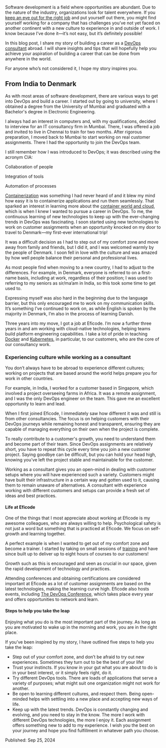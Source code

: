 Software development is a field where opportunities are abundant. Due to the nature of the industry, organizations look for talent everywhere. If you [keep an eye out for the right job](/careers?hsLang=en) and put yourself out there, you might find yourself working for a company that has challenges you’ve not yet faced on another continent with a new culture to experience in and outside of work. I know because I’ve done it—it’s not easy, but it’s definitely possible!

In this blog post, I share my story of building a career as a [DevOps consultant](/services/devops-transformation?hsLang=en) abroad. I will share insights and tips that will hopefully help you achieve your aspiration of building a career that can be done from anywhere in the world.

For anyone who’s not considered it, I hope my story inspires you.

## From India to Denmark
As with most areas of software development, there are various ways to get into DevOps and build a career. I started out by going to university, where I obtained a degree from the University of Mumbai and graduated with a Bachelor's degree in Electronic Engineering.

I always had an interest in computers and, with my qualifications, decided to interview for an IT consultancy firm in Mumbai. There, I was offered a job and invited to live in Chennai to train for two months. After rigorous preparation, I moved back to Mumbai to start working on real customer assignments. There I had the opportunity to join the DevOps team.

I still remember how I was introduced to DevOps; it was described using the acronym CIA:

Collaboration of people

Integration of tools

Automation of processes

[Containerization](/devops-podcast/containers-and-orchestration-with-severi-haverila?hsLang=en) was something I had never heard of and it blew my mind how easy it is to containerize applications and run them seamlessly. That sparked an interest in learning more about the [container world and cloud](/guides/make-the-most-of-devops-and-cloud?hsLang=en), which is when I knew I wanted to pursue a career in DevOps.
To me, the continuous learning of new technologies to keep up with the ever-changing trends in DevOps was fascinating. I soon started using new technologies to work on customer assignments when an opportunity knocked on my door to travel to Denmark—my first-ever international trip!

It was a difficult decision as I had to step out of my comfort zone and move away from family and friends, but I did it, and I was welcomed warmly by the people of Denmark. I soon fell in love with the culture and was amazed by how well people balance their personal and professional lives.

As most people find when moving to a new country, I had to adjust to the differences. For example, in Denmark, everyone is referred to on a first-name basis, including at work, regardless of their position; I was used to referring to my seniors as sir/ma’am in India, so this took some time to get used to.

Expressing myself was also hard in the beginning due to the language barrier, but this only encouraged me to work on my communication skills. It’s something I’ve continued to work on, as while English is spoken by the majority in Denmark, I’m also in the process of learning Danish.

Three years into my move, I got a job at Eficode. I’m now a further three years in and am working with cloud-native technologies, helping teams build platform engineering capabilities. I take a lot of pride in teaching [Docker](/academy/docker-fundamentals?hsLang=en) and [Kubernetes](/academy/kubernetes-fundamentals?hsLang=en), in particular, to our customers, who are the core of our consultancy work.

### Experiencing culture while working as a consultant
You don’t always have to be abroad to experience different cultures; working on projects that are based around the world helps prepare you for work in other countries.

For example, in India, I worked for a customer based in Singapore, which involved a project overseeing farms in Africa. It was a remote assignment, and I was the only DevOps engineer on the team. This gave me an excellent opportunity to learn and lead.

When I first joined Eficode, I immediately saw how different it was and still is from other consultancies. The focus is on helping customers with their DevOps journeys while remaining honest and transparent, ensuring they are capable of managing everything on their own when the project is complete.

To really contribute to a customer's growth, you need to understand them and become part of their team. Since DevOps assignments are relatively short, you have to repeat this cycle every time you join a new customer project. Saying goodbye can be difficult, but you can hold your head high, knowing you’ve left the project stable and maintainable for the customer.

Working as a consultant gives you an open-mind in dealing with customer setups where you will have experienced such a variety. Customers might have built their infrastructure in a certain way and gotten used to it, causing them to remain unaware of alternatives. A consultant with experience working with different customers and setups can provide a fresh set of ideas and best practices.

#### Life at Eficode
One of the things that I most appreciate about working at Eficode is my awesome colleagues, who are always willing to help. Psychological safety is not just a word but something that is practiced at Eficode. We focus on self-growth and learning together.

A perfect example is when I wanted to get out of my comfort zone and become a trainer. I started by taking on small sessions of [training](/services/devops-training?hsLang=en) and have since built up to deliver up to eight hours of courses to our customers!

Growth such as this is encouraged and seen as crucial in our space, given the rapid development of technology and practices.

Attending conferences and obtaining certifications are considered important at Eficode as a lot of customer assignments are based on the latest technologies, making the learning curve high. Eficode also hosts events, including [The DevOps Conference](https://www.thedevopsconference.com/copenhagen/register?utm_campaign=The%20DEVOPS%20Conference%2022&utm_source=linkedin&utm_medium=social&utm_content=linkedin-event-tdoc-cph-24&hsLang=en), which takes place every year and offers opportunities to network and learn.

#### Steps to help you take the leap
Enjoying what you do is the most important part of the journey. As long as you are motivated to wake up in the morning and work, you are in the right place.

If you’ve been inspired by my story, I have outlined five steps to help you take the leap:

- Step out of your comfort zone, and don’t be afraid to try out new experiences. Sometimes they turn out to be the best of your life!
- Trust your instincts. If you know in your gut what you are about to do is in your best interest, or it simply feels right, do it.
- Try different DevOps tools. There are loads of applications that serve a variety of purposes; what might suit one organization might not work for another.
- Be open to learning different cultures, and respect them. Being open-minded helps with settling into a new place and accepting new ways of life.
- Keep up with the latest trends. DevOps is constantly changing and evolving, and you need to stay in the know.
The more I work with different DevOps technologies, the more I enjoy it. Each assignment offers something new to add to my experience. I wish you the best on your journey and hope you find fulfillment in whatever path you choose.

Published: Sep 25, 2024